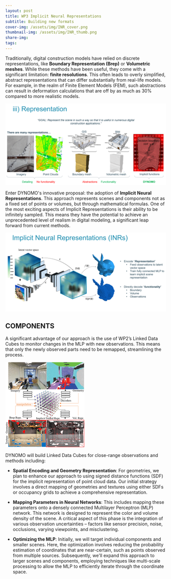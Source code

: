 ```yaml
---
layout: post
title: WP3 Implicit Neural Representations
subtitle: Building new formats
cover-img: /assets/img/INR_cover.png
thumbnail-img: /assets/img/INR_thumb.png
share-img: 
tags:
---
```


Traditionally, digital construction models have relied on discrete representations, like **Boundary Representation (Brep)** or **Volumetric meshes**. While these methods have been useful, they come with a significant limitation: **finite resolutions**. This often leads to overly simplified, abstract representations that can differ substantially from real-life models. For example, in the realm of Finite Element Models (FEM), such abstractions can result in deformation calculations that are off by as much as 30% compared to more realistic models.


![Segmentation](../assets/img/INR_3.PNG)


Enter DYNOMO's innovative proposal: the adoption of **Implicit Neural Representations**. This approach represents scenes and components not as a fixed set of points or volumes, but through mathematical formulas. One of the most exciting aspects of Implicit Representations is their ability to be infinitely sampled. This means they have the potential to achieve an unprecedented level of realism in digital modeling, a significant leap forward from current methods.

![Segmentation](../assets/img/INR_1.PNG)

## COMPONENTS
A significant advantage of our approach is the use of WP2’s Linked Data Cubes to monitor changes in the MLP with new observations. This means that only the newly observed parts need to be remapped, streamlining the process.

![Segmentation](../assets/img/INR_2.png)

DYNOMO will build Linked Data Cubes for close-range observations and methods including:

 - **Spatial Encoding and Geometry Representation**: For geometries, we plan to enhance our approach to using signed distance functions (SDF) for the implicit representation of point cloud data. Our initial strategy involves a direct mapping of geometries and textures using either SDFs or occupancy grids to achieve a comprehensive representation.

 - **Mapping Parameters in Neural Networks**: This includes mapping these parameters onto a densely connected Multilayer Perceptron (MLP) network. This network is designed to represent the color and volume density of the scene. A critical aspect of this phase is the integration of various observation uncertainties – factors like sensor precision, noise, occlusions, varying viewpoints, and misclustering. 

 - **Optimizing the MLP**: Initially, we will target individual components and smaller scenes. Here, the optimization involves reducing the probability estimation of coordinates that are near-certain, such as points observed from multiple sources. Subsequently, we'll expand this approach to larger scenes and components, employing techniques like multi-scale processing to allow the MLP to efficiently iterate through the coordinate space.